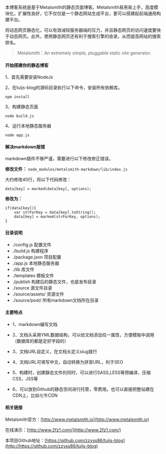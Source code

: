 本博客系统是基于Metalsmith的静态页面博客。Metalsmith易用易上手，高度模块化，扩展性良好，它不仅仅是一个静态网站生成平台，更可以搭建起前端通用构建平台。

将动态网页静态化，可以有效减轻服务器端的压力，并且静态网页的访问速度要快于动态网页。此外，使用静态网页还有利于搜索引擎的收录，从而提高网站的搜索排名。 

> Metalsmith：An extremely simple, pluggable static site generator.

#### 开始搭建你的静态博客 ####

1、首先需要安装NodeJs

2、在tuijs-blog的源码目录执行以下命令，安装所有依赖库。

	npm install


3、构建静态页面

	node build.js


4、运行本地静态服务器

	node app.js

#### 解决markdown报错 ####

markdown插件不够严谨，需要进行以下修改修正错误。

**修改文件：** `node_modules/metalsmith-markdown/lib/index.js`

大约修改40行，将以下代码修改：

	data[key] = marked(data[key], options);

**修改为：**

    if(data[key]){
        var strForKey = data[key].toString();
        data[key] = marked(strForKey, options);
    }

#### 目录说明 ####- ./config.js 配置文件  - ./build.js 构建程序  - ./package.json 项目配置  - ./app.js 本地静态服务器  - ./lib 库文件  - ./templates 模板文件  - ./publish 构建后的静态文件，也是发布目录  - ./source 源文件目录  - ./source/assets/ 资源文件  - ./source/post/ 所有markdown文档所在目录#### 主要特点 ####- 1、markdown编写文档- 2、文档头采用YML数据结构，可以给文档添加任一属性，方便模板中调用（数据库的都是定好字段的）- 3、文档URL自定义，在文档头定义slug就行- 4、文档URL可填写中文，自动转换为拼音URL，利于SEO- 5、构建时，创建静态文件的同时，可以进行SASS,LESS等预编译，压缩CSS，JSS等- 6、可以放到Github的静态空间进行托管，零费用。也可以直接把整站建在CDN上，比如七牛CDN

#### 相关链接 ####

Metalsmith官方：[http://www.metalsmith.io](http://www.metalsmith.io)

在线演示：[http://www.2fz1.com/](http://www.2fz1.com/)

本项目Github地址：[https://github.com/zzyss86/tuijs-blog](http://https://github.com/zzyss86/tuijs-blog)


